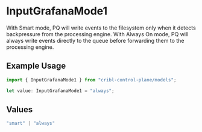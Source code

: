 # InputGrafanaMode1

With Smart mode, PQ will write events to the filesystem only when it detects backpressure from the processing engine. With Always On mode, PQ will always write events directly to the queue before forwarding them to the processing engine.

## Example Usage

```typescript
import { InputGrafanaMode1 } from "cribl-control-plane/models";

let value: InputGrafanaMode1 = "always";
```

## Values

```typescript
"smart" | "always"
```